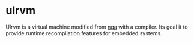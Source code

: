# ulrvm

Ulrvm is a virtual machine modified from [nga](https://github.com/crcx/nga) with a compiler. Its goal it to provide runtime recompilation features for embedded systems.

